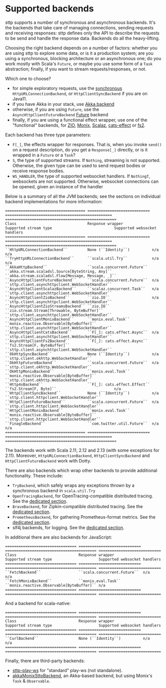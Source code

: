 # Supported backends

sttp supports a number of synchronous and asynchronous backends. It's the backends that take care of managing connections, sending requests and receiving responses: sttp defines only the API to describe the requests to be send and handle the response data. Backends do all the heavy-lifting.

Choosing the right backend depends on a number of factors: whether you are using sttp to explore some data, or is it a production system; are you using a synchronous, blocking architecture or an asynchronous one; do you work mostly with Scala's `Future`, or maybe you use some form of a `Task` abstraction; finally, if you want to stream requests/responses, or not.

Which one to choose?

* for simple exploratory requests, use the [synchronous](synchronous.html) `HttpURLConnectionBackend`, or `HttpClientSyncBackend` if you are on Java11.
* if you have Akka in your stack, use [Akka backend](akka.html)
* otherwise, if you are using `Future`, use the `AsyncHttpClientFutureBackend` [Future](future.html) backend
* finally, if you are using a functional effect wrapper, use one of the "functional" backends, for [ZIO](zio.html), [Monix](monix.html), [Scalaz](scalaz.html), [cats-effect](catseffect.html) or [fs2](fs2.html). 

Each backend has three type parameters:

* `F[_]`, the effects wrapper for responses. That is, when you invoke `send()` on a request description, do you get a `Response[_]` directly, or is it wrapped in a `Future` or a `Task`?
* `S`, the type of supported streams. If `Nothing`, streaming is not supported. Otherwise, the given type can be used to send request bodies or receive response bodies.
* `WS_HANDLER`, the type of supported websocket handlers. If `NothingT`, websockets are not supported. Otherwise, websocket connections can be opened, given an instance of the handler

Below is a summary of all the JVM backends; see the sections on individual backend implementations for more information:

```eval_rst
==================================== ============================ ================================================ ==================================================
Class                                Response wrapper             Supported stream type                            Supported websocket handlers
==================================== ============================ ================================================ ==================================================
``HttpURLConnectionBackend``         None (``Identity``)          n/a                                              n/a
``TryHttpURLConnectionBackend``      ``scala.util.Try``           n/a                                              n/a
``AkkaHttpBackend``                  ``scala.concurrent.Future``  ``akka.stream.scaladsl.Source[ByteString, Any]`` ``akka.stream.scaladsl.Flow[Message, Message, _]``
``AsyncHttpClientFutureBackend``     ``scala.concurrent.Future``  n/a                                              ``sttp.client.asynchttpclient.WebSocketHandler``
``AsyncHttpClientScalazBackend``     ``scalaz.concurrent.Task``   n/a                                              ``sttp.client.asynchttpclient.WebSocketHandler``
``AsyncHttpClientZioBackend``        ``zio.IO``                   n/a                                              ``sttp.client.asynchttpclient.WebSocketHandler``
``AsyncHttpClientZioStreamsBackend`` ``zio.IO``                   ``zio.stream.Stream[Throwable, ByteBuffer]``     ``sttp.client.asynchttpclient.WebSocketHandler``
``AsyncHttpClientMonixBackend``      ``monix.eval.Task``          ``monix.reactive.Observable[ByteBuffer]``        ``sttp.client.asynchttpclient.WebSocketHandler``
``AsyncHttpClientCatsBackend``       ``F[_]: cats.effect.Async``  n/a                                              ``sttp.client.asynchttpclient.WebSocketHandler``
``AsyncHttpClientFs2Backend``        ``F[_]: cats.effect.Async``  ``fs2.Stream[F, ByteBuffer]``                    ``sttp.client.asynchttpclient.WebSocketHandler``
``OkHttpSyncBackend``                None (``Identity``)          n/a                                              ``sttp.client.okhttp.WebSocketHandler``
``OkHttpFutureBackend``              ``scala.concurrent.Future``  n/a                                              ``sttp.client.okhttp.WebSocketHandler``
``OkHttpMonixBackend``               ``monix.eval.Task``          ``monix.reactive.Observable[ByteBuffer]``        ``sttp.client.okhttp.WebSocketHandler``
``Http4sBackend``                    ``F[_]: cats.effect.Effect`` ``fs2.Stream[F, Byte]``                          n/a
``HttpClientSyncBackend``            None (``Identity``)          n/a                                              ``sttp.client.httpclient.WebSocketHandler``
``HttpClientFutureBackend``          ``scala.concurrent.Future``  n/a                                              ``sttp.client.httpclient.WebSocketHandler``
``HttpClientMonixBackend``           ``monix.eval.Task``          ``monix.reactive.Observable[ByteBuffer]``        ``sttp.client.httpclient.WebSocketHandler``
``FinagleBackend``                   ``com.twitter.util.Future``  n/a                                              n/a
==================================== ============================ ================================================ ==================================================
```

The backends work with Scala 2.11, 2.12 and 2.13 (with some exceptions for 2.11). Moreover, `HttpURLConnectionBackend`, `HttpClientSyncBackend` and `HttpClientFutureBackend` work with Dotty.

There are also backends which wrap other backends to provide additional functionality. These include:

* `TryBackend`, which safely wraps any exceptions thrown by a synchronous backend in `scala.util.Try`
* `OpenTracingBackend`, for OpenTracing-compatible distributed tracing. See the [dedicated section](wrappers/opentracing.html).
* `BraveBackend`, for Zipkin-compatible distributed tracing. See the [dedicated section](wrappers/brave.html).
* `PrometheusBackend`, for gathering Prometheus-format metrics. See the [dedicated section](wrappers/prometheus.html).
* slf4j backends, for logging. See the [dedicated section](wrappers/slf4j.html).

In additional there are also backends for JavaScript:

```eval_rst
================================ ============================ ========================================= ============================
Class                            Response wrapper             Supported stream type                     Supported websocket handlers
================================ ============================ ========================================= ============================
``FetchBackend``                 ``scala.concurrent.Future``  n/a                                       n/a
``FetchMonixBackend``            ``monix.eval.Task``          ``monix.reactive.Observable[ByteBuffer]`` n/a
================================ ============================ ========================================= ============================
```

And a backend for scala-native:

```eval_rst
================================ ============================ ========================================= ============================
Class                            Response wrapper             Supported stream type                     Supported websocket handlers
================================ ============================ ========================================= ============================
``CurlBackend``                  None (``Identity``)          n/a                                       n/a
================================ ============================ ========================================= ============================
```

Finally, there are third-party backends:

* [sttp-play-ws](https://github.com/ragb/sttp-play-ws) for "standard" play-ws (not standalone).
* [akkaMonixSttpBackend](https://github.com/fullfacing/akkaMonixSttpBackend), an Akka-based backend, but using Monix's `Task` & `Observable`.
